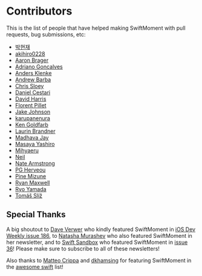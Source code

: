Contributors
============

This is the list of people that have helped making SwiftMoment with pull
requests, bug submissions, etc:

- [박현재](https://github.com/hyeonjae)
- [akihiro0228](https://github.com/akihiro0228)
- [Aaron Brager](https://github.com/getaaron)
- [Adriano Goncalves](https://github.com/amg1976)
- [Anders Klenke](https://github.com/andersklenke)
- [Andrew Barba](https://github.com/AndrewBarba)
- [Chris Sloey](https://github.com/chrissloey)
- [Daniel Cestari](https://github.com/dcestari)
- [David Harris](https://github.com/toadzky)
- [Florent Pillet](https://github.com/fpillet)
- [Jake Johnson](https://github.com/johnsonjake)
- [karupanenura](https://github.com/karupanerura)
- [Ken Goldfarb](https://github.com/kengoldfarb)
- [Laurin Brandner](https://github.com/larcus94)
- [Madhava Jay](https://github.com/madhavajay)
- [Masaya Yashiro](https://github.com/yashims)
- [Mihyaeru](https://github.com/mihyaeru21)
- [Neil](https://github.com/AsFarA)
- [Nate Armstrong](https://github.com/n8armstrong)
- [PG Herveou](https://github.com/pgherveou)
- [Pine Mizune](https://github.com/pine613)
- [Ryan Maxwell](https://github.com/ryanmaxwell)
- [Ryo Yamada](https://github.com/Liooo)
- [Tomáš Slíž](https://github.com/tomassliz)

Special Thanks
--------------

A big shoutout to [Dave Verwer](https://twitter.com/daveverwer) who
kindly featured SwiftMoment in [iOS Dev Weekly issue
186](http://iosdevweekly.com/issues/186), to [Natasha
Murashev](http://natashatherobot.com) who also featured SwiftMoment in
her newsletter, and to [Swift Sandbox](http://swiftsandbox.io) who 
featured SwiftMoment in [issue 36](http://swiftsandbox.io/issues/36?#start)!
Please make sure to subscribe to all of these newsletters!

Also thanks to [Matteo Crippa](https://github.com/matteocrippa) and
[dkhamsing](https://github.com/dkhamsing) for featuring SwiftMoment in
the [awesome swift](https://github.com/matteocrippa/awesome-swift) list!

